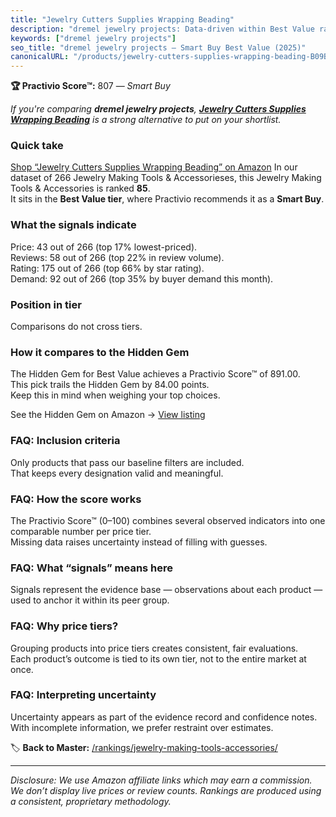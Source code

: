 ```yaml
---
title: "Jewelry Cutters Supplies Wrapping Beading"
description: "dremel jewelry projects: Data-driven within Best Value ranking using the Practivio Score™. Positioned by quality, value, demand, findability, momentum."
keywords: ["dremel jewelry projects"]
seo_title: "dremel jewelry projects — Smart Buy Best Value (2025)"
canonicalURL: "/products/jewelry-cutters-supplies-wrapping-beading-B09B1P2N64/"
---
```


**🏆 Practivio Score™:** 807 — _Smart Buy_


*If you're comparing **dremel jewelry projects**, **[Jewelry Cutters Supplies Wrapping Beading](https://www.amazon.com/dp/B09B1P2N64?tag=practivio-20)** is a strong alternative to put on your shortlist.*
### Quick take
[Shop “Jewelry Cutters Supplies Wrapping Beading” on Amazon](https://www.amazon.com/dp/B09B1P2N64?tag=practivio-20)
In our dataset of 266 Jewelry Making Tools & Accessorieses, this Jewelry Making Tools & Accessories is ranked **85**.  
It sits in the **Best Value tier**, where Practivio recommends it as a **Smart Buy**.

### What the signals indicate
Price: 43 out of 266 (top 17% lowest-priced).  
Reviews: 58 out of 266 (top 22% in review volume).  
Rating: 175 out of 266 (top 66% by star rating).  
Demand: 92 out of 266 (top 35% by buyer demand this month).

### Position in tier
Comparisons do not cross tiers.

### How it compares to the Hidden Gem
The Hidden Gem for Best Value achieves a Practivio Score™ of 891.00.  
This pick trails the Hidden Gem by 84.00 points.  
Keep this in mind when weighing your top choices.  

See the Hidden Gem on Amazon → [View listing](https://www.amazon.com/dp/B00K18YIOU?tag=practivio-20)

### FAQ: Inclusion criteria
Only products that pass our baseline filters are included.  
That keeps every designation valid and meaningful.

### FAQ: How the score works
The Practivio Score™ (0–100) combines several observed indicators into one comparable number per price tier.  
Missing data raises uncertainty instead of filling with guesses.

### FAQ: What “signals” means here
Signals represent the evidence base — observations about each product — used to anchor it within its peer group.

### FAQ: Why price tiers?
Grouping products into price tiers creates consistent, fair evaluations.  
Each product’s outcome is tied to its own tier, not to the entire market at once.

### FAQ: Interpreting uncertainty
Uncertainty appears as part of the evidence record and confidence notes.  
With incomplete information, we prefer restraint over estimates.


🏷️ **Back to Master:** [/rankings/jewelry-making-tools-accessories/](/rankings/jewelry-making-tools-accessories/)

---
_Disclosure: We use Amazon affiliate links which may earn a commission. We don’t display live prices or review counts. Rankings are produced using a consistent, proprietary methodology._

